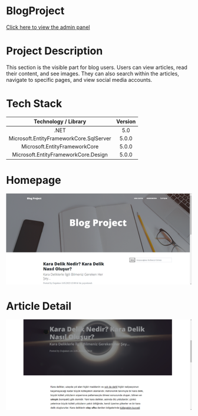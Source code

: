 # BlogProject
[Click here to view the admin panel](https://github.com/DogukanDursun/BlogAdmin)
# Project Description
This section is the visible part for blog users. Users can view articles, read their content, and see images. They can also search within the articles, navigate to specific pages, and view social media accounts.
# Tech Stack
**Technology / Library**|**Version**
:-----:|:-----:
.NET|5.0
Microsoft.EntityFrameworkCore.SqlServer|5.0.0
Microsoft.EntityFrameworkCore|5.0.0
Microsoft.EntityFrameworkCore.Design|5.0.0
# Homepage

<img src="https://github.com/DogukanDursun/BlogProject/blob/main/1.PNG" width="auto">

# Article Detail
<img src="https://github.com/DogukanDursun/BlogProject/blob/main/2.PNG" width="auto">



